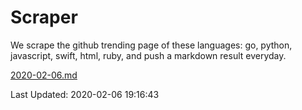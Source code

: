 # Scraper

We scrape the github trending page of these languages: go, python, javascript, swift, html, ruby, and push a markdown result everyday.

[2020-02-06.md](https://github.com/henson/Scraper/blob/master/2020-02-06.md)

Last Updated: 2020-02-06 19:16:43